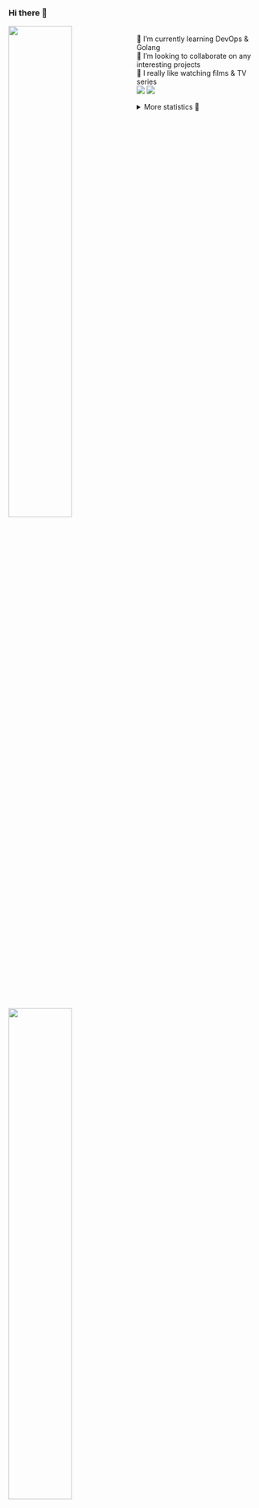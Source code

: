 ### Hi there 👋


[<img align="left" width="50%" src="https://github-readme-stats.vercel.app/api?username=rufusnufus&hide=issues&show_icons=true&count_private=true&theme=transparent&title_color=FF6F40&text_color=FBF9F8&icon_color=F48242&hide_border=true&hide_title=true#gh-dark-mode-only">](https://metrics.lecoq.io/rufusnufus#gh-dark-mode-only)
[<img align="left" width="50%" src="https://github-readme-stats.vercel.app/api?username=rufusnufus&hide=issues&show_icons=true&count_private=true&theme=transparent&title_color=FF6533&text_color=4D4644&icon_color=FF8038&hide_border=true&hide_title=true#gh-light-mode-only">](https://metrics.lecoq.io/rufusnufus#gh-light-mode-only)

<p>
  <br>
  🌱 I’m currently learning DevOps & Golang</br>
  👯 I’m looking to collaborate on any interesting projects</br>
  🎥 I really like watching films & TV series</br>
  <a href="https://linkedin.com/in/rufusnufus"><img src="https://img.shields.io/badge/linkedin-0077B5.svg?style=for-the-badge&logo=linkedin&logoColor=white"/></a>
  <a href="https://t.me/rufusnufus"><img src="https://img.shields.io/badge/-telegram-black?style=for-the-badge&color=blue&logo=telegram"/></a>
</p>

<p text-align="left">
<details>
  <summary>More statistics 👀</summary><br/>

<!--START_SECTION:waka-->
![Code Time](http://img.shields.io/badge/Code%20Time-470%20hrs%2051%20mins-blue)

![Profile Views](http://img.shields.io/badge/Profile%20Views-0-blue)

**I'm an Early 🐤** 

```text
🌞 Morning                8241 commits        █████░░░░░░░░░░░░░░░░░░░░   21.75 % 
🌆 Daytime                21868 commits       ██████████████░░░░░░░░░░░   57.70 % 
🌃 Evening                6937 commits        █████░░░░░░░░░░░░░░░░░░░░   18.30 % 
🌙 Night                  852 commits         █░░░░░░░░░░░░░░░░░░░░░░░░   02.25 % 
```
📅 **I'm Most Productive on Monday** 

```text
Monday                   7768 commits        █████░░░░░░░░░░░░░░░░░░░░   20.50 % 
Tuesday                  7172 commits        █████░░░░░░░░░░░░░░░░░░░░   18.92 % 
Wednesday                7569 commits        █████░░░░░░░░░░░░░░░░░░░░   19.97 % 
Thursday                 7039 commits        █████░░░░░░░░░░░░░░░░░░░░   18.57 % 
Friday                   6766 commits        ████░░░░░░░░░░░░░░░░░░░░░   17.85 % 
Saturday                 692 commits         ░░░░░░░░░░░░░░░░░░░░░░░░░   01.83 % 
Sunday                   892 commits         █░░░░░░░░░░░░░░░░░░░░░░░░   02.35 % 
```


📊 **This Week I Spent My Time On** 

```text
💬 Programming Languages: 
Other                    1 hr 44 mins        ████████████░░░░░░░░░░░░░   46.21 % 
HCL                      47 mins             █████░░░░░░░░░░░░░░░░░░░░   20.98 % 
Terraform                35 mins             ████░░░░░░░░░░░░░░░░░░░░░   15.88 % 
YAML                     34 mins             ████░░░░░░░░░░░░░░░░░░░░░   15.42 % 
Smarty                   2 mins              ░░░░░░░░░░░░░░░░░░░░░░░░░   00.92 % 

🔥 Editors: 
VS Code                  2 hrs 1 min         █████████████░░░░░░░░░░░░   53.79 % 
iTerm2                   1 hr 44 mins        ████████████░░░░░░░░░░░░░   46.21 % 
```

**I Mostly Code in Java** 

```text
Python                   19 repos            ███░░░░░░░░░░░░░░░░░░░░░░   13.10 % 
Smarty                   11 repos            ██░░░░░░░░░░░░░░░░░░░░░░░   07.59 % 
HCL                      7 repos             █░░░░░░░░░░░░░░░░░░░░░░░░   04.83 % 
Kotlin                   5 repos             █░░░░░░░░░░░░░░░░░░░░░░░░   03.45 % 
HTML                     5 repos             █░░░░░░░░░░░░░░░░░░░░░░░░   03.45 % 
```




 Last Updated on 08/10/2023 01:00:30 UTC
<!--END_SECTION:waka-->

</details>
</p>

